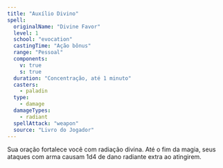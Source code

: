 ```yaml
---
title: "Auxílio Divino"
spell:
  originalName: "Divine Favor"
  level: 1
  school: "evocation"
  castingTime: "Ação bônus"
  range: "Pessoal"
  components:
    v: true
    s: true
  duration: "Concentração, até 1 minuto"
  casters:
    - paladin
  type:
    - damage
  damageTypes:
    - radiant
  spellAttack: "weapon"
  source: "Livro do Jogador"
---
```


Sua oração fortalece você com radiação divina. Até o fim da magia, seus ataques com arma causam 1d4 de dano radiante extra ao atingirem.
